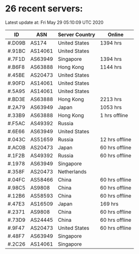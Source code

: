 # 26 recent servers:

Latest update at: Fri May 29 05:10:09 UTC 2020

| ID | ASN | Server Country | Online |
| -- | --- | -------------- | ------ |
| #.D09B | AS174 | United States | 1394 hrs |
| #.91BC | AS14061 | United States | |
| #.7F1D | AS63949 | Singapore | 1394 hrs |
| #.B6F8 | AS63888 | Hong Kong | 1144 hrs |
| #.45BE | AS20473 | United States | |
| #.90FD | AS14061 | United States | |
| #.5A95 | AS14061 | United States | |
| #.BD3E | AS63888 | Hong Kong | 2213 hrs |
| #.2A79 | AS63949 | Japan | 1053 hrs |
| #.33B9 | AS63888 | Hong Kong | 1 hrs offline |
| #.F5AC | AS49392 | Russia | |
| #.6E66 | AS63949 | United States | |
| #.043C | AS51659 | Russia | 12 hrs offline |
| #.AC0B | AS20473 | Japan | 60 hrs offline |
| #.1F2B | AS49392 | Russia | 60 hrs offline |
| #.1978 | AS63949 | Singapore | |
| #.358F | AS20473 | Netherlands | |
| #.04FC | AS58466 | China | 60 hrs offline |
| #.98C5 | AS9808 | China | 60 hrs offline |
| #.12B6 | AS58593 | China | 60 hrs offline |
| #.47E3 | AS16509 | Japan | 169 hrs |
| #.2371 | AS9808 | China | 60 hrs offline |
| #.73D9 | AS24445 | China | 60 hrs offline |
| #.9F47 | AS20473 | United States | 60 hrs offline |
| #.48F7 | AS63949 | Singapore | |
| #.2C26 | AS14061 | Singapore | |

